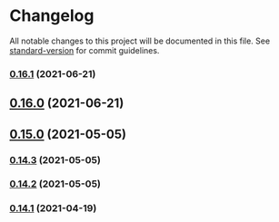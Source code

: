 # Changelog

All notable changes to this project will be documented in this file. See [standard-version](https://github.com/conventional-changelog/standard-version) for commit guidelines.

### [0.16.1](https://github.com/membean/react-uikit/compare/v0.16.0...v0.16.1) (2021-06-21)

## [0.16.0](https://github.com/membean/react-uikit/compare/v0.15.0...v0.16.0) (2021-06-21)

## [0.15.0](https://github.com/membean/react-uikit/compare/v0.14.3...v0.15.0) (2021-05-05)

### [0.14.3](https://github.com/membean/react-uikit/compare/v0.14.2...v0.14.3) (2021-05-05)

### [0.14.2](https://github.com/membean/react-uikit/compare/v0.14.1...v0.14.2) (2021-05-05)

### [0.14.1](https://github.com/membean/react-uikit/compare/v0.13.0...v0.14.1) (2021-04-19)

